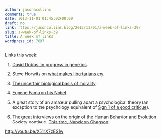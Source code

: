 ```yaml
---
author: jasonacollins
comments: true
date: 2013-11-01 01:45:02+00:00
draft: no
link: https://jasoncollins.blog/2013/11/01/a-week-of-links-39/
slug: a-week-of-links-39
title: A week of links
wordpress_id: 7897
---
```


Links this week:



	
  1. [David Dobbs on progress in genetics](http://www.slate.com/articles/health_and_science/human_genome/2013/10/human_genetics_successes_and_failures_ashg_stories_of_disease_genes.html).

	
  2. Steve Horwitz on [what makes libertarians cry](http://bleedingheartlibertarians.com/2013/10/when-libertarians-cry).

	
  3. [The uncertain biological basis of morality](http://www.theatlantic.com/magazine/archive/2013/11/why-we-fightand-can-we-stop/309525/).

	
  4. [Eugene Fama on his Nobel](www.nytimes.com/2013/10/27/business/eugene-fama-king-of-predictable-markets.html).

	
  5. [A great story of an amateur pulling apart a psychological theory](http://narrative.ly/pieces-of-mind/nick-brown-smelled-bull/) (an exception to the psychology equivalent of [Sign 1 of a good critique](https://jasoncollins.blog/2013/10/six-signs-youre-reading-good-criticism-of-economics/)).

	
  6. The great interviews on the origin of the Human Behavior and Evolution Society continue. [This time, Napoleon Chagnon](http://www.thisviewoflife.com/index.php/magazine/articles/1215/napolean-chagnon-the-fierce-sociobiologist):


http://youtu.be/X51rX7zES1w
